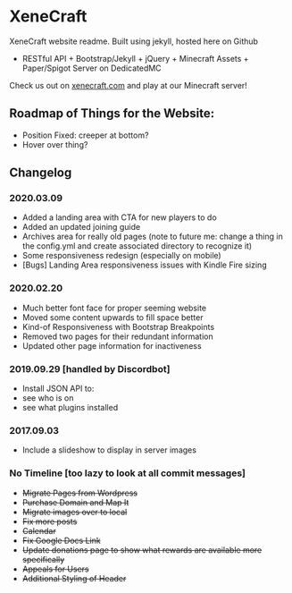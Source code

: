 XeneCraft
=====

XeneCraft website readme. Built using jekyll, hosted here on Github
* RESTful API + Bootstrap/Jekyll + jQuery + Minecraft Assets + Paper/Spigot Server on DedicatedMC

Check us out on [xenecraft.com](xenecraft.com) and play at our Minecraft server!

Roadmap of Things for the Website:
-----
* Position Fixed: creeper at bottom?
* Hover over thing?

Changelog
-----
### 2020.03.09 
* Added a landing area with CTA for new players to do
* Added an updated joining guide
* Archives area for really old pages (note to future me: change a thing in the config.yml and create associated directory to recognize it)
* Some responsiveness redesign (especially on mobile)
* [Bugs] Landing Area responsiveness issues with Kindle Fire sizing

### 2020.02.20 
* Much better font face for proper seeming website
* Moved some content upwards to fill space better
* Kind-of Responsiveness with Bootstrap Breakpoints
* Removed two pages for their redundant information
* Updated other page information for inactiveness

### 2019.09.29 [handled by Discordbot]
* Install JSON API to:
* see who is on
* see what plugins installed

### 2017.09.03 
* Include a slideshow to display in server images

### No Timeline [too lazy to look at all commit messages]
* ~~Migrate Pages from Wordpress~~
* ~~Purchase Domain and Map It~~
* ~~Migrate images over to local~~
* ~~Fix more posts~~
* ~~Calendar~~
* ~~Fix Google Docs Link~~
* ~~Update donations page to show what rewards are available more specifically~~
* ~~Appeals for Users~~
* ~~Additional Styling of Header~~